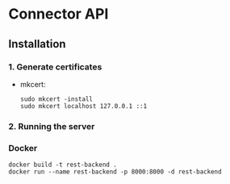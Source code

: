 # Connector API

## Installation

### 1. Generate certificates

- mkcert:

    ```shell
    sudo mkcert -install
    sudo mkcert localhost 127.0.0.1 ::1
    ```

### 2. Running the server

<!-- #### PowerShell

```shell
uv run uvicorn app.main:app `
    --env-file ./.env `
    --host 0.0.0.0 `
    --port 8000 `
    --ssl-keyfile ./certificates/key.pem `
    --ssl-certfile ./certificates/cert.pem `
    --workers 4 `
    --reload
``` -->

### Docker

```
docker build -t rest-backend .
docker run --name rest-backend -p 8000:8000 -d rest-backend
```

